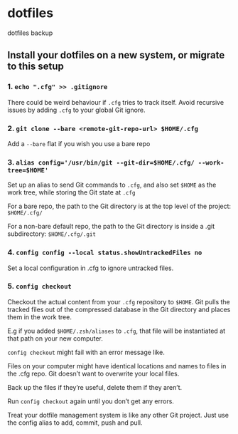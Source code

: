# dotfiles
dotfiles backup
## Install your dotfiles on a new system, or migrate to this setup
### 1. `echo ".cfg" >> .gitignore`
There could be weird behaviour if `.cfg` tries to track itself.
Avoid recursive issues by adding `.cfg` to your global Git ignore.

### 2. `git clone --bare <remote-git-repo-url> $HOME/.cfg`
Add a `--bare` flat if you wish you use a bare repo

### 3. `alias config='/usr/bin/git --git-dir=$HOME/.cfg/ --work-tree=$HOME'`
Set up an alias to send Git commands to `.cfg`, and also set `$HOME` as the work tree,
while storing the Git state at `.cfg`

For a bare repo, the path to the Git directory is at the top level of the project: `$HOME/.cfg/`

For a non-bare default repo, the path to the Git directory is inside a .git subdirectory: `$HOME/.cfg/.git`

### 4. `config config --local status.showUntrackedFiles no`
Set a local configuration in .cfg to ignore untracked files.

### 5. `config checkout`
Checkout the actual content from your `.cfg` repository to `$HOME`.
Git pulls the tracked files out of the compressed database in the Git directory and
places them in the work tree.

E.g if you added `$HOME/.zsh/aliases` to `.cfg`, that file will be instantiated at that path on your new
computer.

`config checkout` might fail with an error message like.

Files on your computer might have identical locations and names to files in the
.cfg repo. Git doesn’t want to overwrite your local files.

Back up the files if they’re useful, delete them if they aren’t.

Run `config checkout` again until you don’t get any errors.

Treat your dotfile management system is like any other Git project.
Just use the config alias to add, commit, push and pull.

